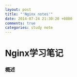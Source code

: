 ```yaml
---
layout: post
title: "'Nginx notes'"
date: 2014-07-24 21:30:20 +0800
comments: true
categories: study note
---
```

# Nginx学习笔记

### 概述